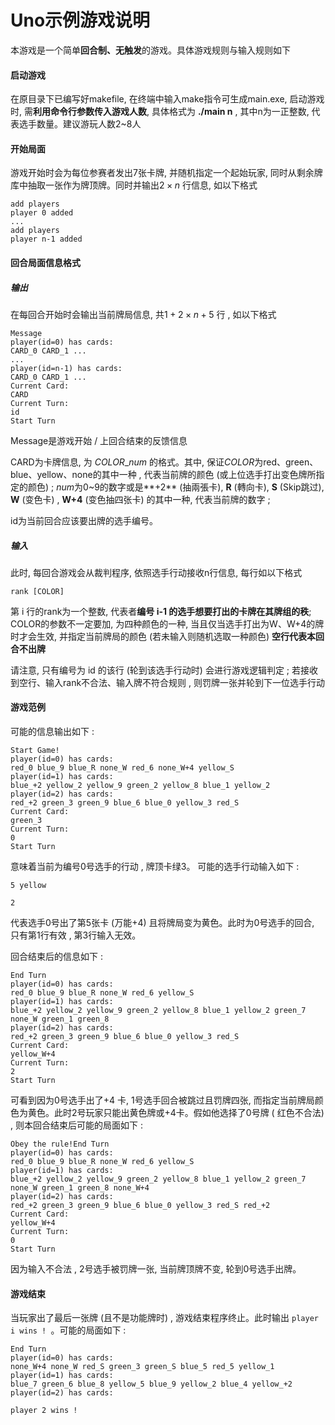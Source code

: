 #  Uno示例游戏说明

本游戏是一个简单**回合制、无触发**的游戏。具体游戏规则与输入规则如下



#### 启动游戏

在原目录下已编写好makefile, 在终端中输入make指令可生成main.exe, 启动游戏时, 需**利用命令行参数传入游戏人数**, 具体格式为 **./main n** , 其中n为一正整数, 代表选手数量。建议游玩人数2~8人



#### 开始局面

游戏开始时会为每位参赛者发出7张卡牌, 并随机指定一个起始玩家, 同时从剩余牌库中抽取一张作为牌顶牌。同时并输出$2\times n$ 行信息, 如以下格式

```
add players
player 0 added
...
add players
player n-1 added
```



#### 回合局面信息格式

##### 输出

在每回合开始时会输出当前牌局信息, 共$1+2 \times n+5$ 行 , 如以下格式

```
Message
player(id=0) has cards:
CARD_0 CARD_1 ... 
...
player(id=n-1) has cards:
CARD_0 CARD_1 ...
Current Card: 
CARD
Current Turn:
id
Start Turn
```

Message是游戏开始 / 上回合结束的反馈信息

CARD为卡牌信息, 为 $COLOR\_num$ 的格式。其中, 保证$COLOR$为red、green、blue、yellow、none的其中一种  , 代表当前牌的颜色 (或上位选手打出变色牌所指定的颜色) ; $num$为0~9的数字或是**+2** (抽兩張卡), **R** (轉向卡),  **S** (Skip跳过), **W** (变色卡) , **W+4** (变色抽四张卡) 的其中一种, 代表当前牌的数字 ;  

id为当前回合应该要出牌的选手编号。



##### 输入

此时, 每回合游戏会从裁判程序, 依照选手行动接收n行信息, 每行如以下格式

```
rank [COLOR]
```

第 i 行的rank为一个整数, 代表者**编号 i-1 的选手想要打出的卡牌在其牌组的秩**;  COLOR的参数不一定要加, 为四种颜色的一种, 当且仅当选手打出为W、W+4的牌时才会生效, 并指定当前牌局的颜色 (若未输入则随机选取一种颜色) **空行代表本回合不出牌**

请注意, 只有编号为 id 的该行 (轮到该选手行动时) 会进行游戏逻辑判定 ; 若接收到空行、输入rank不合法、输入牌不符合规则 , 则罚牌一张并轮到下一位选手行动



#### 游戏范例

可能的信息输出如下 :

```
Start Game!
player(id=0) has cards:
red_0 blue_9 blue_R none_W red_6 none_W+4 yellow_S
player(id=1) has cards:
blue_+2 yellow_2 yellow_9 green_2 yellow_8 blue_1 yellow_2
player(id=2) has cards:
red_+2 green_3 green_9 blue_6 blue_0 yellow_3 red_S
Current Card:
green_3
Current Turn:
0
Start Turn
```

意味着当前为编号0号选手的行动 , 牌顶卡绿3。 可能的选手行动输入如下 :

```
5 yellow

2
```

代表选手0号出了第5张卡 (万能+4) 且将牌局变为黄色。此时为0号选手的回合, 只有第1行有效 , 第3行输入无效。

回合结束后的信息如下 :

```
End Turn
player(id=0) has cards:
red_0 blue_9 blue_R none_W red_6 yellow_S
player(id=1) has cards:
blue_+2 yellow_2 yellow_9 green_2 yellow_8 blue_1 yellow_2 green_7 none_W green_1 green_8
player(id=2) has cards:
red_+2 green_3 green_9 blue_6 blue_0 yellow_3 red_S
Current Card:
yellow_W+4
Current Turn:
2
Start Turn
```

可看到因为0号选手出了+4 卡, 1号选手回合被跳过且罚牌四张, 而指定当前牌局颜色为黄色。此时2号玩家只能出黄色牌或+4卡。假如他选择了0号牌 ( 红色不合法) , 则本回合结束后可能的局面如下 : 

```
Obey the rule!End Turn
player(id=0) has cards:
red_0 blue_9 blue_R none_W red_6 yellow_S 
player(id=1) has cards:
blue_+2 yellow_2 yellow_9 green_2 yellow_8 blue_1 yellow_2 green_7 none_W green_1 green_8 none_W+4
player(id=2) has cards:
red_+2 green_3 green_9 blue_6 blue_0 yellow_3 red_S red_+2 
Current Card:
yellow_W+4
Current Turn:
0
Start Turn
```

因为输入不合法 , 2号选手被罚牌一张, 当前牌顶牌不变, 轮到0号选手出牌。



#### 游戏结束

当玩家出了最后一张牌 (且不是功能牌时) , 游戏结束程序终止。此时输出 ```player i wins ! ```。可能的局面如下 : 

```
End Turn
player(id=0) has cards:
none_W+4 none_W red_S green_3 green_S blue_5 red_5 yellow_1
player(id=1) has cards:
blue_7 green_6 blue_8 yellow_5 blue_9 yellow_2 blue_4 yellow_+2 
player(id=2) has cards:

player 2 wins !
```
